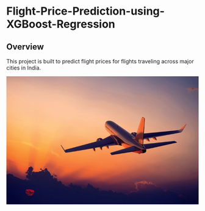 # Flight-Price-Prediction-using-XGBoost-Regression

## Overview
This project is built to predict flight prices for flights traveling across major cities in India.

![Airplane](Airplane.jpg)

